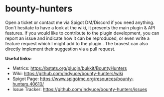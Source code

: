 # bounty-hunters

Open a ticket or contact me via Spigot DM/Discord if you need anything. Don't hesitate to have a look at the wiki, it presents the main plugin & API features. If you would like to contribute to the plugin development, you can report an issue and indicate how it can be reproduced, or even write a feature request which I might add to the plugin.. The bravest can also directly implement their suggestion via a pull request.

**Useful links:**
* Metrics: https://bstats.org/plugin/bukkit/BountyHunters
* Wiki: https://github.com/Indyuce/bounty-hunters/wiki
* Spigot Page: https://www.spigotmc.org/resources/bounty-hunters.40610/
* Issue Tracker: https://github.com/Indyuce/bounty-hunters/issues

